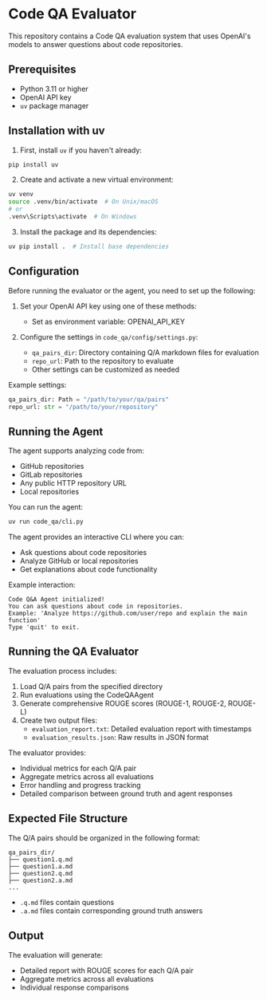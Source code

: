# Code QA Evaluator

This repository contains a Code QA evaluation system that uses OpenAI's models to answer questions about code repositories.

## Prerequisites

- Python 3.11 or higher
- OpenAI API key
- `uv` package manager

## Installation with uv

1. First, install `uv` if you haven't already:
```bash
pip install uv
```

2. Create and activate a new virtual environment:
```bash
uv venv
source .venv/bin/activate  # On Unix/macOS
# or
.venv\Scripts\activate  # On Windows
```

3. Install the package and its dependencies:
```bash
uv pip install .  # Install base dependencies
```

## Configuration

Before running the evaluator or the agent, you need to set up the following:

1. Set your OpenAI API key using one of these methods:
   - Set as environment variable: OPENAI_API_KEY

2. Configure the settings in `code_qa/config/settings.py`:
   - `qa_pairs_dir`: Directory containing Q/A markdown files for evaluation
   - `repo_url`: Path to the repository to evaluate
   - Other settings can be customized as needed

Example settings:
```python
qa_pairs_dir: Path = "/path/to/your/qa/pairs"
repo_url: str = "/path/to/your/repository"
```

## Running the Agent

The agent supports analyzing code from:
- GitHub repositories
- GitLab repositories
- Any public HTTP repository URL
- Local repositories

You can run the agent:

```bash
uv run code_qa/cli.py
```

The agent provides an interactive CLI where you can:
- Ask questions about code repositories
- Analyze GitHub or local repositories
- Get explanations about code functionality

Example interaction:
```
Code Q&A Agent initialized!
You can ask questions about code in repositories.
Example: 'Analyze https://github.com/user/repo and explain the main function'
Type 'quit' to exit.
```

## Running the QA Evaluator

The evaluation process includes:
1. Load Q/A pairs from the specified directory
2. Run evaluations using the CodeQAAgent
3. Generate comprehensive ROUGE scores (ROUGE-1, ROUGE-2, ROUGE-L)
4. Create two output files:
   - `evaluation_report.txt`: Detailed evaluation report with timestamps
   - `evaluation_results.json`: Raw results in JSON format

The evaluator provides:
- Individual metrics for each Q/A pair
- Aggregate metrics across all evaluations
- Error handling and progress tracking
- Detailed comparison between ground truth and agent responses

## Expected File Structure

The Q/A pairs should be organized in the following format:
```
qa_pairs_dir/
├── question1.q.md
├── question1.a.md
├── question2.q.md
├── question2.a.md
...
```

- `.q.md` files contain questions
- `.a.md` files contain corresponding ground truth answers

## Output

The evaluation will generate:
- Detailed report with ROUGE scores for each Q/A pair
- Aggregate metrics across all evaluations
- Individual response comparisons
